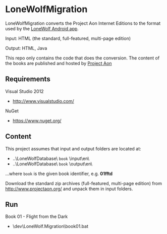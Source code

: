 LoneWolfMigration
=================

LoneWolfMigration converts the Project Aon Internet Editions to the format used by the [LoneWolf Android app](https://github.com/hlaueriksson/LoneWolf/).

Input: HTML (the standard, full-featured, multi-page edition)

Output: HTML, Java

This repo only contains the code that does the conversion.
The content of the books are published and hosted by [Project Aon](http://www.projectaon.org/)

Requirements
------------

Visual Studio 2012

- http://www.visualstudio.com/

NuGet

- https://www.nuget.org/

Content
-------

This project assumes that input and output folders are located at:

- ..\LoneWolfDatabase\ `book` \input\en\
- ..\LoneWolfDatabase\ `book` \output\en\

...where `book` is the given book identifier, e.g. **01fftd**

Download the standard zip archives (full-featured, multi-page edition) from http://www.projectaon.org/ and unpack them in input folders.

Run
---

Book 01 - Flight from the Dark

- \dev\LoneWolf.Migration\book01.bat
